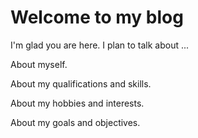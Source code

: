 # Welcome to my blog

I'm glad you are here. I plan to talk about ...

About myself.

About my qualifications and skills.

About my hobbies and interests.

About my goals and objectives.
